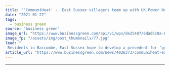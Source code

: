 ```yaml
---
title: "'CommuniHeat' -  East Sussex villagers team up with UK Power Networks on zero carbon heat scheme"
date: "2021-01-27"
tags: 
  - business green
source: "business green"
image_url: "https://www.businessgreen.com/api/v1/wps/de25487/6da05c0a-6d4a-4435-bf05-56e1450d4247/7/Sussex-village-to-become-zero-carbon-role-model-185x114.jpg"
image_fp: "/assets/img/post_thumbnails/77.jpg"
lead: "
 Residents in Barcombe, East Sussex hope to develop a precedent for ‘greener’ home heating that can be emulated by other rural communities ..."
article_url: "https://www.businessgreen.com/news/4026373/communiheat-east-sussex-villagers-team-uk-power-networks-zero-carbon-heat-scheme"
---
```


---
